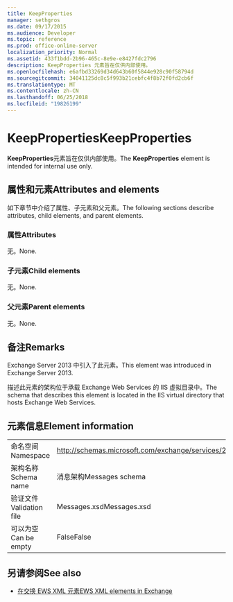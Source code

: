 ```yaml
---
title: KeepProperties
manager: sethgros
ms.date: 09/17/2015
ms.audience: Developer
ms.topic: reference
ms.prod: office-online-server
localization_priority: Normal
ms.assetid: 433f1bdd-2b96-465c-8e9e-e8427fdc2796
description: KeepProperties 元素旨在仅供内部使用。
ms.openlocfilehash: e6afbd33269d34d643b60f5844e928c90f58794d
ms.sourcegitcommit: 34041125dc8c5f993b21cebfc4f8b72f0fd2cb6f
ms.translationtype: MT
ms.contentlocale: zh-CN
ms.lasthandoff: 06/25/2018
ms.locfileid: "19826199"
---
```

# <a name="keepproperties"></a><span data-ttu-id="ec6f7-103">KeepProperties</span><span class="sxs-lookup"><span data-stu-id="ec6f7-103">KeepProperties</span></span>

<span data-ttu-id="ec6f7-104">**KeepProperties**元素旨在仅供内部使用。</span><span class="sxs-lookup"><span data-stu-id="ec6f7-104">The **KeepProperties** element is intended for internal use only.</span></span> 

## <a name="attributes-and-elements"></a><span data-ttu-id="ec6f7-105">属性和元素</span><span class="sxs-lookup"><span data-stu-id="ec6f7-105">Attributes and elements</span></span>

<span data-ttu-id="ec6f7-106">如下章节中介绍了属性、子元素和父元素。</span><span class="sxs-lookup"><span data-stu-id="ec6f7-106">The following sections describe attributes, child elements, and parent elements.</span></span>
  
### <a name="attributes"></a><span data-ttu-id="ec6f7-107">属性</span><span class="sxs-lookup"><span data-stu-id="ec6f7-107">Attributes</span></span>

<span data-ttu-id="ec6f7-108">无。</span><span class="sxs-lookup"><span data-stu-id="ec6f7-108">None.</span></span>
  
### <a name="child-elements"></a><span data-ttu-id="ec6f7-109">子元素</span><span class="sxs-lookup"><span data-stu-id="ec6f7-109">Child elements</span></span>

<span data-ttu-id="ec6f7-110">无。</span><span class="sxs-lookup"><span data-stu-id="ec6f7-110">None.</span></span>
  
### <a name="parent-elements"></a><span data-ttu-id="ec6f7-111">父元素</span><span class="sxs-lookup"><span data-stu-id="ec6f7-111">Parent elements</span></span>

<span data-ttu-id="ec6f7-112">无。</span><span class="sxs-lookup"><span data-stu-id="ec6f7-112">None.</span></span>
  
## <a name="remarks"></a><span data-ttu-id="ec6f7-113">备注</span><span class="sxs-lookup"><span data-stu-id="ec6f7-113">Remarks</span></span>

<span data-ttu-id="ec6f7-114">Exchange Server 2013 中引入了此元素。</span><span class="sxs-lookup"><span data-stu-id="ec6f7-114">This element was introduced in Exchange Server 2013.</span></span>
  
<span data-ttu-id="ec6f7-115">描述此元素的架构位于承载 Exchange Web Services 的 IIS 虚拟目录中。</span><span class="sxs-lookup"><span data-stu-id="ec6f7-115">The schema that describes this element is located in the IIS virtual directory that hosts Exchange Web Services.</span></span>
  
## <a name="element-information"></a><span data-ttu-id="ec6f7-116">元素信息</span><span class="sxs-lookup"><span data-stu-id="ec6f7-116">Element information</span></span>

|||
|:-----|:-----|
|<span data-ttu-id="ec6f7-117">命名空间</span><span class="sxs-lookup"><span data-stu-id="ec6f7-117">Namespace</span></span>  <br/> |http://schemas.microsoft.com/exchange/services/2006/messages  <br/> |
|<span data-ttu-id="ec6f7-118">架构名称</span><span class="sxs-lookup"><span data-stu-id="ec6f7-118">Schema name</span></span>  <br/> |<span data-ttu-id="ec6f7-119">消息架构</span><span class="sxs-lookup"><span data-stu-id="ec6f7-119">Messages schema</span></span>  <br/> |
|<span data-ttu-id="ec6f7-120">验证文件</span><span class="sxs-lookup"><span data-stu-id="ec6f7-120">Validation file</span></span>  <br/> |<span data-ttu-id="ec6f7-121">Messages.xsd</span><span class="sxs-lookup"><span data-stu-id="ec6f7-121">Messages.xsd</span></span>  <br/> |
|<span data-ttu-id="ec6f7-122">可以为空</span><span class="sxs-lookup"><span data-stu-id="ec6f7-122">Can be empty</span></span>  <br/> |<span data-ttu-id="ec6f7-123">False</span><span class="sxs-lookup"><span data-stu-id="ec6f7-123">False</span></span>  <br/> |
   
## <a name="see-also"></a><span data-ttu-id="ec6f7-124">另请参阅</span><span class="sxs-lookup"><span data-stu-id="ec6f7-124">See also</span></span>



- [<span data-ttu-id="ec6f7-125">在交换 EWS XML 元素</span><span class="sxs-lookup"><span data-stu-id="ec6f7-125">EWS XML elements in Exchange</span></span>](ews-xml-elements-in-exchange.md)

